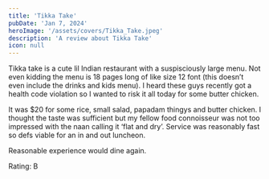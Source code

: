 ```yaml
---
title: 'Tikka Take'
pubDate: 'Jan 7, 2024'
heroImage: '/assets/covers/Tikka_Take.jpeg'
description: 'A review about Tikka Take'
icon: null
---
```


Tikka take is a cute lil Indian restaurant with a suspisciously large menu. Not even kidding the menu is 18 pages long of like size 12 font (this doesn’t even include the drinks and kids menu). I heard these guys recently got a health code violation so I wanted to risk it all today for some butter chicken.

It was $20 for some rice, small salad, papadam thingys and butter chicken. I thought the taste was sufficient but my fellow food connoisseur was not too impressed with the naan calling it ‘flat and dry’. Service was reasonably fast so defs viable for an in and out luncheon.

Reasonable experience would dine again.

Rating: B
